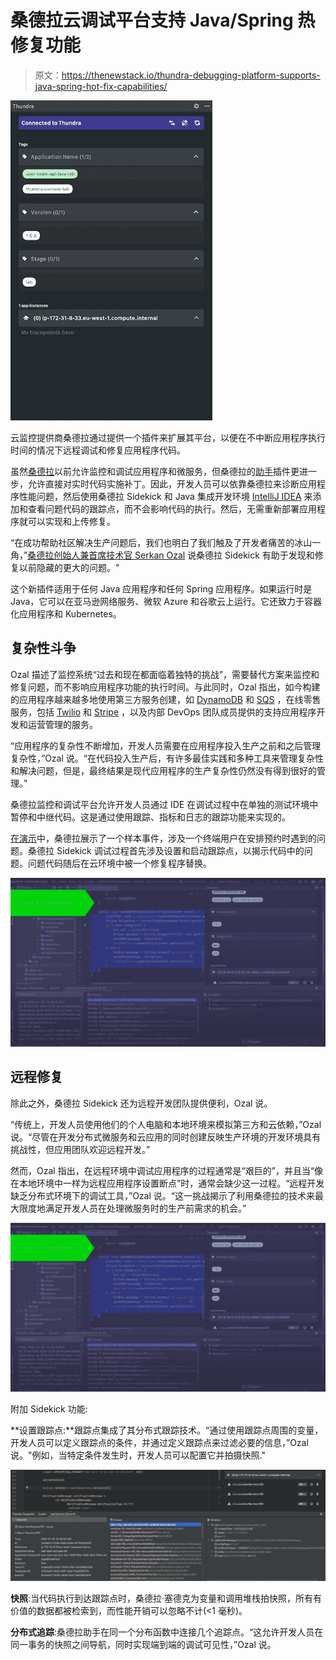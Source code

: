 # 桑德拉云调试平台支持 Java/Spring 热修复功能

> 原文：<https://thenewstack.io/thundra-debugging-platform-supports-java-spring-hot-fix-capabilities/>

![](img/502aa6b22a616c1859a5b439cc81d867.png)

云监控提供商桑德拉通过提供一个插件来扩展其平台，以便在不中断应用程序执行时间的情况下远程调试和修复应用程序代码。

虽然[桑德拉](https://www.thundra.io/?utm_content=inline-mention)以前允许监控和调试应用程序和微服务，但桑德拉的[助手](https://blog.thundra.io/introducing-thundra-sidekick-intellij-idea-plugin)插件更进一步，允许直接对实时代码实施补丁。因此，开发人员可以依靠桑德拉来诊断应用程序性能问题，然后使用桑德拉 Sidekick 和 Java 集成开发环境 [IntelliJ IDEA](https://en.wikipedia.org/wiki/IntelliJ_IDEA) 来添加和查看问题代码的跟踪点，而不会影响代码的执行。然后，无需重新部署应用程序就可以实现和上传修复。

“在成功帮助社区解决生产问题后，我们也明白了我们触及了开发者痛苦的冰山一角，”[桑德拉创始人兼首席技术官 Serkan Ozal](https://tr.linkedin.com/in/serkanozal) 说桑德拉 Sidekick 有助于发现和修复以前隐藏的更大的问题。"

这个新插件适用于任何 Java 应用程序和任何 Spring 应用程序。如果运行时是 Java，它可以在亚马逊网络服务、微软 Azure 和谷歌云上运行。它还致力于容器化应用程序和 Kubernetes。

## 复杂性斗争

Ozal 描述了监控系统“过去和现在都面临着独特的挑战”，需要替代方案来监控和修复问题，而不影响应用程序功能的执行时间。与此同时，Ozal 指出，如今构建的应用程序越来越多地使用第三方服务创建，如 [DynamoDB](https://aws.amazon.com/fr/dynamodb/) 和 [SQS](https://aws.amazon.com/sqs/) ，在线零售服务，包括 [Twilio](https://www.twilio.com/) 和 [Stripe](https://stripe.com/) ，以及内部 DevOps 团队成员提供的支持应用程序开发和运营管理的服务。

“应用程序的复杂性不断增加，开发人员需要在应用程序投入生产之前和之后管理复杂性，”Ozal 说。“在代码投入生产后，有许多最佳实践和多种工具来管理复杂性和解决问题，但是，最终结果是现代应用程序的生产复杂性仍然没有得到很好的管理。”

桑德拉监控和调试平台允许开发人员通过 IDE 在调试过程中在单独的测试环境中暂停和中继代码。这是通过使用跟踪、指标和日志的跟踪功能来实现的。

[在演示](https://www.youtube.com/watch?v=3aOjnEam09Y&feature=youtu.be&ab_channel=Thundra)中，桑德拉展示了一个样本事件，涉及一个终端用户在安排预约时遇到的问题。桑德拉 Sidekick 调试过程首先涉及设置和启动跟踪点，以揭示代码中的问题。问题代码随后在云环境中被一个修复程序替换。

![](img/3bd10d1876504c91886ccd83441ac7ca.png)

## 远程修复

除此之外，桑德拉 Sidekick 还为远程开发团队提供便利，Ozal 说。

“传统上，开发人员使用他们的个人电脑和本地环境来模拟第三方和云依赖，”Ozal 说。“尽管在开发分布式微服务和云应用的同时创建反映生产环境的开发环境具有挑战性，但应用团队欢迎远程开发。”

然而，Ozal 指出，在远程环境中调试应用程序的过程通常是“艰巨的”，并且当“像在本地环境中一样为远程应用程序设置断点”时，通常会缺少这一过程。“远程开发缺乏分布式环境下的调试工具，”Ozal 说。“这一挑战揭示了利用桑德拉的技术来最大限度地满足开发人员在处理微服务时的生产前需求的机会。”

![](img/3bd10d1876504c91886ccd83441ac7ca.png)

附加 Sidekick 功能:

**设置跟踪点:**跟踪点集成了其分布式跟踪技术。“通过使用跟踪点周围的变量，开发人员可以定义跟踪点的条件，并通过定义跟踪点来过滤必要的信息，”Ozal 说。"例如，当特定条件发生时，开发人员可以配置它并拍摄快照."

![](img/6f0f48f3efa6a13bb908b7602eaba7f7.png)

**快照**:当代码执行到达跟踪点时，桑德拉·塞德克为变量和调用堆栈拍快照，所有有价值的数据都被检索到，而性能开销可以忽略不计(<1 毫秒)。

**分布式追踪**:桑德拉助手在同一个分布函数中连接几个追踪点。“这允许开发人员在同一事务的快照之间导航，同时实现端到端的调试可见性，”Ozal 说。

<svg xmlns:xlink="http://www.w3.org/1999/xlink" viewBox="0 0 68 31" version="1.1"><title>Group</title> <desc>Created with Sketch.</desc></svg>